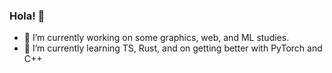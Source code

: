 ### Hola! 👋

- 🔭 I’m currently working on some graphics, web, and ML studies.
- 🌱 I’m currently learning TS, Rust, and on getting better with PyTorch and C++

<!--
**bryanl1/bryanl1** is a ✨ _special_ ✨ repository because its `README.md` (this file) appears on your GitHub profile.

Here are some ideas to get you started:

- 🔭 I’m currently working on ...
- 🌱 I’m currently learning ...
- 👯 I’m looking to collaborate on ...
- 🤔 I’m looking for help with ...
- 💬 Ask me about ...
- 📫 How to reach me: ...
- 😄 Pronouns: ...
- ⚡ Fun fact: ...
-->
